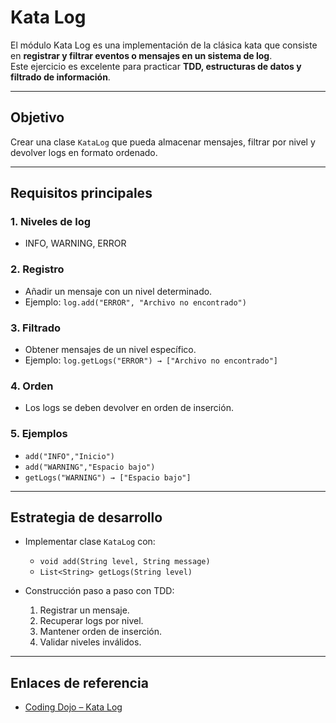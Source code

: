 
# Kata Log

El módulo Kata Log es una implementación de la clásica kata que consiste en **registrar y filtrar eventos o mensajes en un sistema de log**.  
Este ejercicio es excelente para practicar **TDD, estructuras de datos y filtrado de información**.

---

## Objetivo

Crear una clase `KataLog` que pueda almacenar mensajes, filtrar por nivel y devolver logs en formato ordenado.

---

## Requisitos principales

### 1. Niveles de log
- INFO, WARNING, ERROR

### 2. Registro
- Añadir un mensaje con un nivel determinado.
- Ejemplo: `log.add("ERROR", "Archivo no encontrado")`

### 3. Filtrado
- Obtener mensajes de un nivel específico.
- Ejemplo: `log.getLogs("ERROR") → ["Archivo no encontrado"]`

### 4. Orden
- Los logs se deben devolver en orden de inserción.

### 5. Ejemplos
- `add("INFO","Inicio")`
- `add("WARNING","Espacio bajo")`
- `getLogs("WARNING") → ["Espacio bajo"]`

---

## Estrategia de desarrollo

- Implementar clase `KataLog` con:
  - `void add(String level, String message)`
  - `List<String> getLogs(String level)`

- Construcción paso a paso con TDD:
  1. Registrar un mensaje.
  2. Recuperar logs por nivel.
  3. Mantener orden de inserción.
  4. Validar niveles inválidos.

---

## Enlaces de referencia

- [Coding Dojo – Kata Log](https://codingdojo.org/kata/KataLog/)